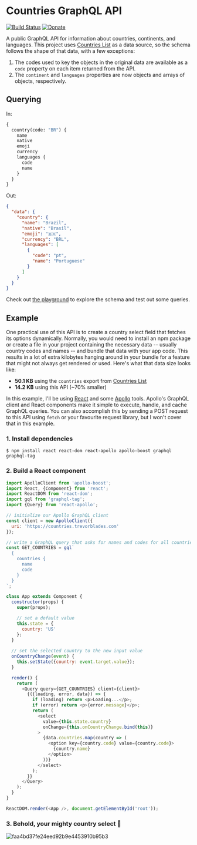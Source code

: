 # Countries GraphQL API

[![Build Status](https://travis-ci.com/trevorblades/countries.svg?branch=master)](https://travis-ci.com/trevorblades/countries)
[![Donate](https://img.shields.io/beerpay/trevorblades/countries.svg)](https://beerpay.io/trevorblades/countries)


A public GraphQL API for information about countries, continents, and languages. This project uses [Countries List](https://annexare.github.io/Countries/) as a data source, so the schema follows the shape of that data, with a few exceptions:

1. The codes used to key the objects in the original data are available as a `code` property on each item returned from the API.
2. The `continent` and `languages` properties are now objects and arrays of objects, respectively.

## Querying

In:

```graphql
{
  country(code: "BR") {
    name
    native
    emoji
    currency
    languages {
      code
      name
    }
  }
}
```

Out:

```json
{
  "data": {
    "country": {
      "name": "Brazil",
      "native": "Brasil",
      "emoji": "🇧🇷",
      "currency": "BRL",
      "languages": [
        {
          "code": "pt",
          "name": "Portuguese"
        }
      ]
    }
  }
}
```

Check out [the playground](https://countries.trevorblades.com) to explore the schema and test out some queries.

## Example

One practical use of this API is to create a country select field that fetches its options dynamically. Normally, you would need to install an npm package or create a file in your project containing the necessary data -- usually country codes and names -- and bundle that data with your app code. This results in a lot of extra kilobytes hanging around in your bundle for a feature that might not always get rendered or used. Here's what that data size looks like:

- **50.1 KB** using the `countries` export from [Countries List](https://annexare.github.io/Countries/)
- **14.2 KB** using this API (~70% smaller)

In this example, I'll be using [React](https://reactjs.org/) and some [Apollo](https://apollographql.com) tools. Apollo's GraphQL client and React components make it simple to execute, handle, and cache GraphQL queries. You can also accomplish this by sending a POST request to this API using `fetch` or your favourite request library, but I won't cover that in this example.

### 1. Install dependencies

```shell
$ npm install react react-dom react-apollo apollo-boost graphql graphql-tag
```

### 2. Build a React component

```js
import ApolloClient from 'apollo-boost';
import React, {Component} from 'react';
import ReactDOM from 'react-dom';
import gql from 'graphql-tag';
import {Query} from 'react-apollo';

// initialize our Apollo GraphQL client
const client = new ApolloClient({
  uri: 'https://countries.trevorblades.com'
});

// write a GraphQL query that asks for names and codes for all countries
const GET_COUNTRIES = gql`
  {
    countries {
      name
      code
    }
  }
`;

class App extends Component {
  constructor(props) {
    super(props);

    // set a default value
    this.state = {
      country: 'US'
    };
  }
  
  // set the selected country to the new input value
  onCountryChange(event) {
    this.setState({country: event.target.value});
  }

  render() {
    return (
      <Query query={GET_COUNTRIES} client={client}>
        {({loading, error, data}) => {
          if (loading) return <p>Loading...</p>;
          if (error) return <p>{error.message}</p>;
          return (
            <select
              value={this.state.country}
              onChange={this.onCountryChange.bind(this)}
            >
              {data.countries.map(country => (
                <option key={country.code} value={country.code}>
                  {country.name}
                </option>
              ))}
            </select>
          );
        }}
      </Query>
    );
  }
}

ReactDOM.render(<App />, document.getElementById('root'));
```

### 3. Behold, your mighty country select 🎉

![faa4bd37fe24eed92b9e4453910b95b3](https://user-images.githubusercontent.com/1216917/48295448-add11200-e440-11e8-8215-95ed3b031cf9.gif)
